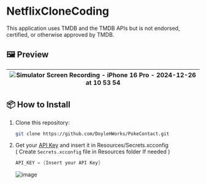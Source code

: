 # NetflixCloneCoding

This application uses TMDB and the TMDB APIs but is not endorsed, certified, or otherwise approved by TMDB.

## 🖼️ Preview
|![Simulator Screen Recording - iPhone 16 Pro - 2024-12-26 at 10 53 54](https://github.com/user-attachments/assets/d0055aa4-d869-41de-949b-af8fde603c4b)|
|---|

## 📦 How to Install  
1. Clone this repository:  
   ```bash  
   git clone https://github.com/DoyleHWorks/PokeContact.git  
   ```  

2. Get your [API Key](https://www.themoviedb.org/settings/api) and insert it in Resources/Secrets.xcconfig
  <br> ( Create `Secrets.xcconfig` file in Resources folder If needed )
   ```swift
   API_KEY = {Insert your API Key}
   ```  
   ![image](https://github.com/user-attachments/assets/7df63af1-9f9b-417f-b291-433ac7e224ce)

